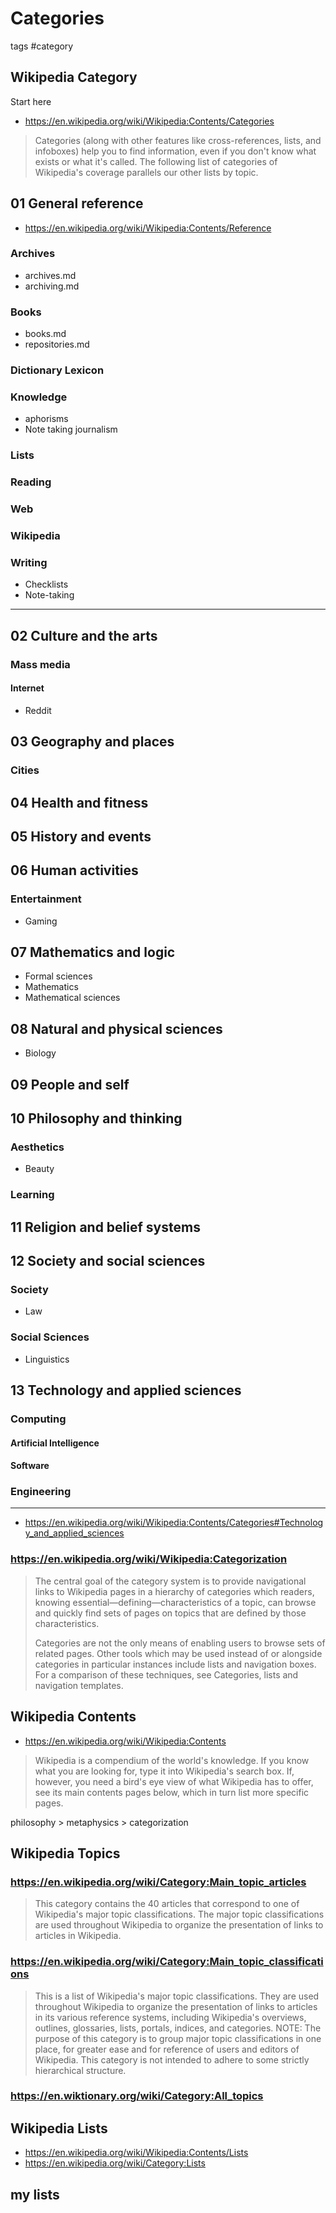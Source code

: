 # Categories

tags #category

## Wikipedia Category

Start here

* https://en.wikipedia.org/wiki/Wikipedia:Contents/Categories

> Categories (along with other features like cross-references, lists, and infoboxes) help you to find information, even if you don't know what exists or what it's called. The following list of categories of Wikipedia's coverage parallels our other lists by topic.

## 01 General reference

* https://en.wikipedia.org/wiki/Wikipedia:Contents/Reference

### Archives

* archives.md
* archiving.md

### Books

* books.md
* repositories.md

### Dictionary Lexicon

### Knowledge
* aphorisms
* Note taking journalism

### Lists

### Reading

### Web

### Wikipedia

### Writing

* Checklists
* Note-taking

***


## 02 Culture and the arts

### Mass media

#### Internet

* Reddit

## 03 Geography and places

### Cities

## 04 Health and fitness

## 05 History and events

## 06 Human activities

### Entertainment

* Gaming

## 07 Mathematics and logic

* Formal sciences
* Mathematics
* Mathematical sciences

## 08 Natural and physical sciences

* Biology

## 09 People and self


## 10 Philosophy and thinking

### Aesthetics

* Beauty

### Learning

## 11 Religion and belief systems

## 12 Society and social sciences

### Society

* Law

### Social Sciences

* Linguistics

## 13 Technology and applied sciences

### Computing

#### Artificial Intelligence

#### Software

### Engineering

***

* https://en.wikipedia.org/wiki/Wikipedia:Contents/Categories#Technology_and_applied_sciences

### https://en.wikipedia.org/wiki/Wikipedia:Categorization

>The central goal of the category system is to provide navigational links to Wikipedia pages in a hierarchy of categories which readers, knowing essential—defining—characteristics of a topic, can browse and quickly find sets of pages on topics that are defined by those characteristics.
>
>Categories are not the only means of enabling users to browse sets of related pages. Other tools which may be used instead of or alongside categories in particular instances include lists and navigation boxes. For a comparison of these techniques, see Categories, lists and navigation templates.


## Wikipedia Contents

* https://en.wikipedia.org/wiki/Wikipedia:Contents

> Wikipedia is a compendium of the world's knowledge. If you know what you are looking for, type it into Wikipedia's search box. If, however, you need a bird's eye view of what Wikipedia has to offer, see its main contents pages below, which in turn list more specific pages.

philosophy > metaphysics > categorization

## Wikipedia Topics

### https://en.wikipedia.org/wiki/Category:Main_topic_articles

> This category contains the 40 articles that correspond to one of Wikipedia's major topic classifications. The major topic classifications are used throughout Wikipedia to organize the presentation of links to articles in Wikipedia.


### https://en.wikipedia.org/wiki/Category:Main_topic_classifications

> This is a list of Wikipedia's major topic classifications. They are used throughout Wikipedia to organize the presentation of links to articles in its various reference systems, including Wikipedia's overviews, outlines, glossaries, lists, portals, indices, and categories. NOTE: The purpose of this category is to group major topic classifications in one place, for greater ease and for reference of users and editors of Wikipedia. This category is not intended to adhere to some strictly hierarchical structure.


### https://en.wiktionary.org/wiki/Category:All_topics


## Wikipedia Lists

* https://en.wikipedia.org/wiki/Wikipedia:Contents/Lists
* https://en.wikipedia.org/wiki/Category:Lists

## my lists

